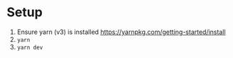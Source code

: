 # Setup

1. Ensure yarn (v3) is installed https://yarnpkg.com/getting-started/install
2. `yarn`
3. `yarn dev` 